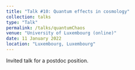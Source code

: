 ```yaml
---
title: "Talk #10: Quantum effects in cosmology"
collection: talks
type: "Talk"
permalink: /talks/quantumChaos
venue: "University of Luxembourg (online)"
date: 11 January 2022
location: "Luxembourg, Luxembourg"
---
```


<style>
body {
text-align: justify}
</style>


Invited talk for a postdoc position.

